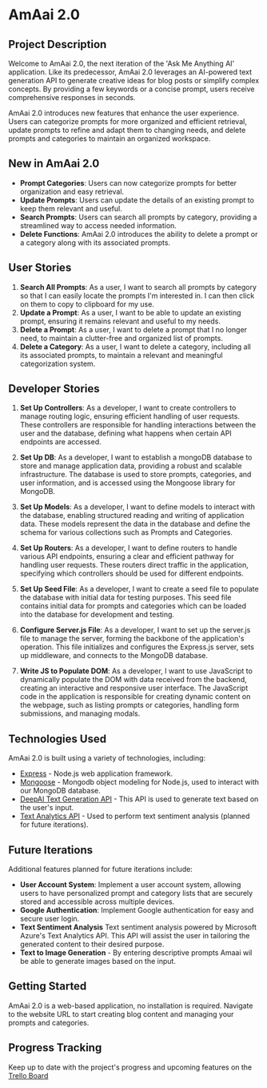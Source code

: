 # AmAai 2.0

## Project Description

Welcome to AmAai 2.0, the next iteration of the 'Ask Me Anything AI' application. Like its predecessor, AmAai 2.0 leverages an AI-powered text generation API to generate creative ideas for blog posts or simplify complex concepts. By providing a few keywords or a concise prompt, users receive comprehensive responses in seconds.

AmAai 2.0 introduces new features that enhance the user experience. Users can categorize prompts for more organized and efficient retrieval, update prompts to refine and adapt them to changing needs, and delete prompts and categories to maintain an organized workspace.

## New in AmAai 2.0

- **Prompt Categories**: Users can now categorize prompts for better organization and easy retrieval.
- **Update Prompts**: Users can update the details of an existing prompt to keep them relevant and useful.
- **Search Prompts**: Users can search all prompts by category, providing a streamlined way to access needed information.
- **Delete Functions**: AmAai 2.0 introduces the ability to delete a prompt or a category along with its associated prompts.

## User Stories

1. **Search All Prompts**: As a user, I want to search all prompts by category so that I can easily locate the prompts I'm interested in. I can then click on them to copy to clipboard for my use.
2. **Update a Prompt**: As a user, I want to be able to update an existing prompt, ensuring it remains relevant and useful to my needs.
3. **Delete a Prompt**: As a user, I want to delete a prompt that I no longer need, to maintain a clutter-free and organized list of prompts.
4. **Delete a Category**: As a user, I want to delete a category, including all its associated prompts, to maintain a relevant and meaningful categorization system.

## Developer Stories

1. **Set Up Controllers**: As a developer, I want to create controllers to manage routing logic, ensuring efficient handling of user requests. These controllers are responsible for handling interactions between the user and the database, defining what happens when certain API endpoints are accessed.

2. **Set Up DB**: As a developer, I want to establish a mongoDB database to store and manage application data, providing a robust and scalable infrastructure. The database is used to store prompts, categories, and user information, and is accessed using the Mongoose library for MongoDB.

3. **Set Up Models**: As a developer, I want to define models to interact with the database, enabling structured reading and writing of application data. These models represent the data in the database and define the schema for various collections such as Prompts and Categories.

4. **Set Up Routers**: As a developer, I want to define routers to handle various API endpoints, ensuring a clear and efficient pathway for handling user requests. These routers direct traffic in the application, specifying which controllers should be used for different endpoints.

5. **Set Up Seed File**: As a developer, I want to create a seed file to populate the database with initial data for testing purposes. This seed file contains initial data for prompts and categories which can be loaded into the database for development and testing.

6. **Configure Server.js File**: As a developer, I want to set up the server.js file to manage the server, forming the backbone of the application's operation. This file initializes and configures the Express.js server, sets up middleware, and connects to the MongoDB database.

7. **Write JS to Populate DOM**: As a developer, I want to use JavaScript to dynamically populate the DOM with data received from the backend, creating an interactive and responsive user interface. The JavaScript code in the application is responsible for creating dynamic content on the webpage, such as listing prompts or categories, handling form submissions, and managing modals.

## Technologies Used

AmAai 2.0 is built using a variety of technologies, including:

- [Express](https://expressjs.com/) - Node.js web application framework.
- [Mongoose](https://mongoosejs.com/) - Mongodb object modeling for Node.js, used to interact with our MongoDB database.
- [DeepAI Text Generation API](https://deepai.org/) - This API is used to generate text based on the user's input.
- [Text Analytics API](https://azure.microsoft.com/en-us/services/cognitive-services/text-analytics/) - Used to perform text sentiment analysis (planned for future iterations).

## Future Iterations

Additional features planned for future iterations include:

- **User Account System**: Implement a user account system, allowing users to have personalized prompt and category lists that are securely stored and accessible across multiple devices.
- **Google Authentication**: Implement Google authentication for easy and secure user login.
- **Text Sentiment Analysis** Text sentiment analysis powered by Microsoft Azure's Text Analytics API. This API will assist the user in tailoring the generated content to their desired purpose.
- **Text to Image Generation** - By entering descriptive prompts Amaai wil be able to generate images based on the input.

## Getting Started

AmAai 2.0 is a web-based application, no installation is required. Navigate to the website URL to start creating blog content and managing your prompts and categories.

## Progress Tracking

Keep up to date with the project's progress and upcoming features on the [Trello Board](https://trello.com/b/tcyLDx4u/)
